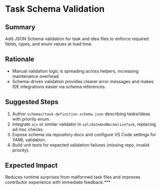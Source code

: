 # Task Schema Validation

## Summary
Add JSON Schema validation for task and idea files to enforce required fields, types, and enum values at load time.

## Rationale
- Manual validation logic is spreading across helpers, increasing maintenance overhead.
- Schema-driven validation provides clearer error messages and makes IDE integrations easier via schema references.

## Suggested Steps
1. Author `schemas/task-definition.schema.json` describing tasks/ideas with priority enum.
2. Integrate `ajv` or similar validator in `validateAndNormalizeTask`, replacing ad-hoc checks.
3. Expose schema via repository docs and configure VS Code settings for YAML validation.
4. Build unit tests for expected validation failures (missing repo, invalid priority).

## Expected Impact
Reduces runtime surprises from malformed task files and improves contributor experience with immediate feedback.***
